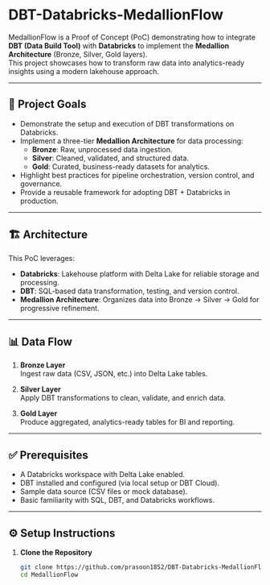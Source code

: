 # DBT-Databricks-MedallionFlow

MedallionFlow is a Proof of Concept (PoC) demonstrating how to integrate **DBT (Data Build Tool)** with **Databricks** to implement the **Medallion Architecture** (Bronze, Silver, Gold layers).  
This project showcases how to transform raw data into analytics-ready insights using a modern lakehouse approach.

---

## 🚀 Project Goals

- Demonstrate the setup and execution of DBT transformations on Databricks.
- Implement a three-tier **Medallion Architecture** for data processing:
  - **Bronze**: Raw, unprocessed data ingestion.  
  - **Silver**: Cleaned, validated, and structured data.  
  - **Gold**: Curated, business-ready datasets for analytics.  
- Highlight best practices for pipeline orchestration, version control, and governance.
- Provide a reusable framework for adopting DBT + Databricks in production.

---

## 🏗️ Architecture

This PoC leverages:

- **Databricks**: Lakehouse platform with Delta Lake for reliable storage and processing.
- **DBT**: SQL-based data transformation, testing, and version control.
- **Medallion Architecture**: Organizes data into Bronze → Silver → Gold for progressive refinement.

---

## 📊 Data Flow

1. **Bronze Layer**  
   Ingest raw data (CSV, JSON, etc.) into Delta Lake tables.  

2. **Silver Layer**  
   Apply DBT transformations to clean, validate, and enrich data.  

3. **Gold Layer**  
   Produce aggregated, analytics-ready tables for BI and reporting.  

---

## ✅ Prerequisites

- A Databricks workspace with Delta Lake enabled.
- DBT installed and configured (via local setup or DBT Cloud).
- Sample data source (CSV files or mock database).
- Basic familiarity with SQL, DBT, and Databricks workflows.

---

## ⚙️ Setup Instructions

1. **Clone the Repository**
   ```bash
   git clone https://github.com/prasoon1852/DBT-Databricks-MedallionFlow.git
   cd MedallionFlow

